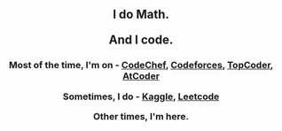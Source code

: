 <h2 align="center">I do Math. <p>And I code. </p></h2>

<h3 align="center">
  
<p align="center">
  Most of the time, I'm on - 
<a href="https://www.codechef.com/users/big_v" target="blank">CodeChef</a>, 
<a href="https://codeforces.com/profile/bigv_" target="blank">Codeforces</a>, 
<a href="https://www.topcoder.com/members/BigV_" target="blank">TopCoder</a>, 
<a href="https://atcoder.jp/users/BigV" target="blank">AtCoder</a>
</p>
  
<p align="center">
  Sometimes, I do - 
<a href="https://kaggle.com/bigvish" target="blank">Kaggle</a>, 
<a href="https://www.leetcode.com/bigv_" target="blank">Leetcode</a>
</p>

<p align="center">
  Other times, I'm here.
</p>
</h3>


<!---
SinghaniaV/SinghaniaV is a ✨ special ✨ repository because its `README.md` (this file) appears on your GitHub profile.
You can click the Preview link to take a look at your changes.
--->
